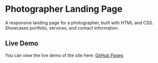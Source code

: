 # Photographer Landing Page
A responsive landing page for a photographer, built with HTML and CSS. Showcases portfolio, services, and contact information.

## Live Demo  
You can view the live demo of the site here: [GitHub Pages](https://your-username.github.io/repository-name/)
